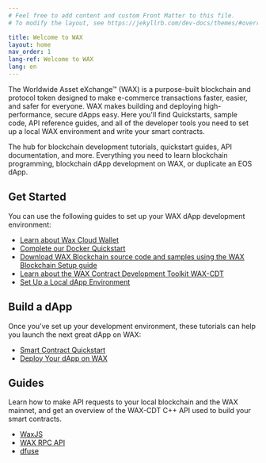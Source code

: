 ```yaml
---
# Feel free to add content and custom Front Matter to this file.
# To modify the layout, see https://jekyllrb.com/dev-docs/themes/#overriding-theme-defaults

title: Welcome to WAX
layout: home
nav_order: 1
lang-ref: Welcome to WAX
lang: en
---
```


The Worldwide Asset eXchange™ (WAX) is a purpose-built blockchain and protocol token designed to make e-commerce transactions faster, easier, and safer for everyone. WAX makes building and deploying high-performance, secure dApps easy. Here you'll find Quickstarts, sample code, API reference guides, and all of the developer tools you need to set up a local WAX environment and write your smart contracts.

The hub for blockchain development tutorials, quickstart guides, API documentation, and more. Everything you need to learn blockchain programming, blockchain dApp development on WAX, or duplicate an EOS dApp.

## Get Started
You can use the following guides to set up your WAX dApp development environment:

* [Learn about Wax Cloud Wallet](/en/wax-cloud-wallet/)
* [Complete our Docker Quickstart](/en/dapp-development/docker-setup/)
* [Download WAX Blockchain source code and samples using the WAX Blockchain Setup guide](/en/dapp-development/wax-blockchain-setup/)
* [Learn about the WAX Contract Development Toolkit WAX-CDT](/en/dapp-development/wax-cdt/)
* [Set Up a Local dApp Environment](/en/dapp-development/setup-local-dapp-environment/)

## Build a dApp
Once you’ve set up your development environment, these tutorials can help you launch the next great dApp on WAX:

* [Smart Contract Quickstart](/en/dapp-development/smart-contract-quickstart/) 
* [Deploy Your dApp on WAX](/en/dapp-development/deploy-dapp-on-wax/deploy_source)

## Guides
Learn how to make API requests to your local blockchain and the WAX mainnet, and get an overview of the WAX-CDT C++ API used to build your smart contracts.

* [WaxJS](/en/wax-cloud-wallet/waxjs/)
* [WAX RPC API](/en/api-reference/rpc_api)
* [dfuse](/en/api-reference/dfuse/)
